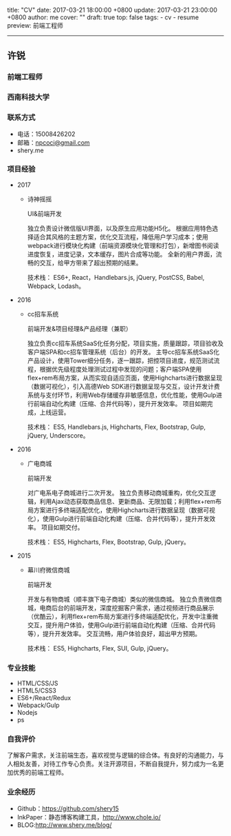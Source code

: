 title: "CV"
date: 2017-03-21 18:00:00 +0800
update: 2017-03-21 23:00:00 +0800
author: me
cover: ""
draft: true
top: false
tags:
    - cv
    - resume
preview: 前端工程师

---
## 许锐
### 前端工程师
### 西南科技大学
### 联系方式
  - 电话：15008426202
  - 邮箱：npcoci@gmail.com
  - shery.me
### 项目经验
  - 2017
    - 诗神摇摇

      UI&前端开发

      独立负责设计微信版UI界面，以及原生应用功能H5化。
      根据应用特色选择适合其风格的主题方案，优化交互流程，降低用户学习成本；使用webpack进行模块化构建（前端资源模块化管理和打包），新增图书阅读进度恢复，进度记录，文本缓存，图片合成等功能。
      全新的用户界面，流畅的交互，给甲方带来了超出预期的结果。

      技术栈： ES6+, React，Handlebars.js, jQuery, PostCSS, Babel, Webpack, Lodash。

  - 2016
      - cc招车系统

        前端开发&项目经理&产品经理（兼职）

        独立负责cc招车系统SaaS化任务分配，项目实施，质量跟踪，项目验收及客户端SPA和cc招车管理系统（后台）的开发。
        主导cc招车系统SaaS化产品设计，使用Tower细分任务，逐一跟踪，把控项目进度，规范测试流程，根据优先级程度处理测试过程中发现的问题；客户端SPA使用flex+rem布局方案，从而实现自适应页面，使用Highcharts进行数据呈现（数据可视化），引入高德Web SDK进行数据呈现与交互，设计开发计费系统与支付环节，利用Web存储缓存非敏感信息，优化性能，使用Gulp进行前端自动化构建（压缩、合并代码等），提升开发效率。
        项目如期完成，上线运营。

        技术栈： ES5, Handlebars.js, Highcharts, Flex, Bootstrap, Gulp, jQuery, Underscore。
  - 2016
      - 广电商城

        前端开发

        对广电系电子商城进行二次开发。
        独立负责移动商城重构，优化交互逻辑，利用Ajax动态获取商品信息、更新商品、无限加载；利用flex+rem布局方案进行多终端适配优化，使用Highcharts进行数据呈现（数据可视化），使用Gulp进行前端自动化构建（压缩、合并代码等），提升开发效率。
        项目如期交付。

        技术栈： ES5, Highcharts, Flex, Bootstrap, Gulp, jQuery。

  - 2015
      - 幕川府微信商城

        前端开发

        开发与有物商城（顺丰旗下电子商城）类似的微信商城。
        独立负责微信商城，电商后台的前端开发，深度挖掘客户需求，通过视频进行商品展示（优酷云），利用flex+rem布局方案进行多终端适配优化，开发中注重微交互，提升用户体验，使用Gulp进行前端自动化构建（压缩、合并代码等），提升开发效率。
        交互流畅，用户体验良好，超出甲方预期。

        技术栈： ES5, Highcharts, Flex, SUI, Gulp, jQuery。

### 专业技能
  - HTML/CSS/JS
  - HTML5/CSS3
  - ES6+/React/Redux
  - Webpack/Gulp
  - Nodejs
  - ps

### 自我评价
了解客户需求，关注前端生态，喜欢视觉与逻辑的综合体。有良好的沟通能力，与人相处友善，对待工作专心负责。关注开源项目，不断自我提升，努力成为一名更加优秀的前端工程师。

### 业余经历
  - Github：https://github.com/shery15
  - InkPaper：静态博客构建工具，http://www.chole.io/
  - BLOG:http://www.shery.me/blog/
